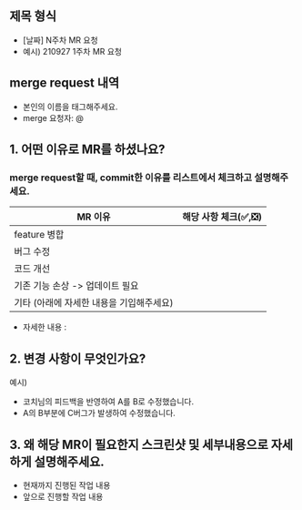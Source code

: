 ## 제목 형식

- [날짜] N주차 MR 요청
- 예시) 210927 1주차 MR 요청


## merge request 내역

- 본인의 이름을 태그해주세요.
- merge 요청자: @


## 1. 어떤 이유로 MR를 하셨나요?
### merge request할 때, commit한 이유를 리스트에서 체크하고 설명해주세요.
| MR 이유 | 해당 사항 체크(✅,❎) |
| ------ | ------ |
| feature 병합 |  |
| 버그 수정 |  |
| 코드 개선 |  |
| 기존 기능 손상 -> 업데이트 필요 |  |
| 기타 (아래에 자세한 내용을 기입해주세요) |  |
- 자세한 내용 :


## 2. 변경 사항이 무엇인가요?

예시)
- 코치님의 피드백을 반영하여 A를 B로 수정했습니다.
- A의 B부분에 C버그가 발생하여 수정했습니다.


## 3. 왜 해당 MR이 필요한지 스크린샷 및 세부내용으로 자세하게 설명해주세요.

- 현재까지 진행된 작업 내용
- 앞으로 진행할 작업 내용
